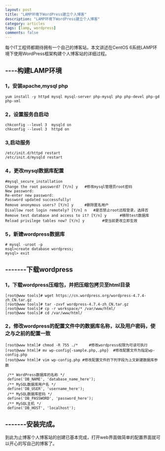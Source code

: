 ```yaml
---
layout: post
title: "LAMP环境下WordPress建立个人博客"
description: "LAMP环境下WordPress建立个人博客"
category: articles
tags: [lamp, wordpress]
comments: false
---
```




每个IT工程师都期待拥有一个自己的博客站，本文讲述在CentOS 6系统LAMP环境下使用WordPress框架构建个人博客站的详细过程。


## ----构建LAMP环境 ##


### 1，安装apache,mysql php ###

	yum install -y httpd mysql mysql-server php-mysql php php-devel php-gd php-xml

### 2，设置服务自启动

	chkconfig --level 3  mysqld on
	chkconfig --level 3  httpd on

### 3,启动服务

	/etc/init.d/httpd restart
	/etc/init.d/mysqld restart

### 4，更改mysql数据库配置

	#mysql_secure_installation
	Change the root password? [Y/n] y	#修改mysql管理员root密码
	New password:
	Re-enter new password:
	Password updated successfully!
	Remove anonymous users? [Y/n] y		#删除匿名用户
	Disallow root login remotely? [Y/n] n	#是否禁止root远程登录，选择否
	Remove test database and access to it? [Y/n] y		#移除test数据库
	Reload privilege tables now? [Y/n] y		#使当前更改立即生效

### 5，新建wordpress数据库

	# mysql -uroot -p
	msql>create database wordpress;
	mysql> exit

## -------下载wordpress
### 1，下载wordpress压缩包，并把压缩包拷贝至html目录
	[root@www tools]# wget https://cn.wordpress.org/wordpress-4.7.4-zh_CN.tar.gz
	[root@www tools]# tar -zxvf wordpress-4.7.4-zh_CN.tar.gz
	[root@www tools]# cp -r workspace/* /var/www/html/ 
	[root@www tools]# cd /var/www/html/
### 2，修改wordpress的配置文件中的数据库名称，以及用户密码，使之与之前的配置一致	
	[root@www html]# chmod -R 755 ./*     #修改wordpress权限为可读可执行
	[root@www html]# mv wp-config{-sample.php,.php}  #修改配置文件为指定wp-config.php
	[root@www html]# vim wp-config.php #修改配置文件的下列字段为上文新建数据库参数

	 /** WordPress数据库的名称 */
	 define('DB_NAME', 'database_name_here');
	 /** MySQL数据库用户名 */
	 define('DB_USER', 'username_here');
	 /** MySQL数据库密码 */
	 define('DB_PASSWORD', 'password_here');
	 /** MySQL主机 */
	 define('DB_HOST', 'localhost');
 

## -------安装完成。

到此为止博客个人博客站的创建已基本完成，打开web界面做简单的配置界面就可以开心的写自己的博客了。